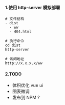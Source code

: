 #### 1.使用 http-server 模拟部署
```shell
# 文件结构
- dist
  - ww
  - 404.html

# 执行命令
cd dist
http-server

# 访问地址
http://x.x.x.x/ww
```

#### 2.TODO
- 体积优化 vue ui
- 图表微调
- 发布到 NPM ?
